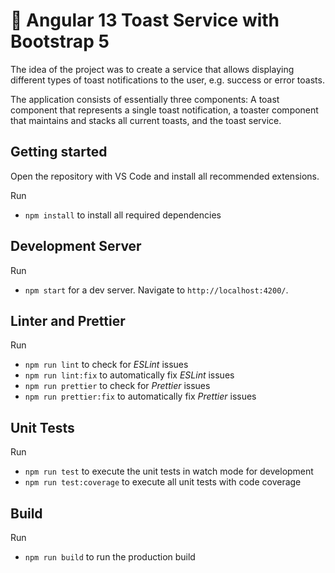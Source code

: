 # 🍞 Angular 13 Toast Service with Bootstrap 5

The idea of the project was to create a service that allows displaying different types of toast notifications to the user, e.g. success or error toasts.

The application consists of essentially three components: A toast component that represents a single toast notification, a toaster component that maintains and stacks all current toasts, and the toast service.

## Getting started

Open the repository with VS Code and install all recommended extensions.

Run

- `npm install` to install all required dependencies

## Development Server

Run

- `npm start` for a dev server. Navigate to `http://localhost:4200/`.

## Linter and Prettier

Run

- `npm run lint` to check for _ESLint_ issues
- `npm run lint:fix` to automatically fix _ESLint_ issues
- `npm run prettier` to check for _Prettier_ issues
- `npm run prettier:fix` to automatically fix _Prettier_ issues

## Unit Tests

Run

- `npm run test` to execute the unit tests in watch mode for development
- `npm run test:coverage` to execute all unit tests with code coverage

## Build

Run

- `npm run build` to run the production build
